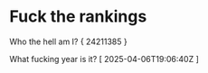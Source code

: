 # Fuck the rankings

Who the hell am I?
{ 24211385 }

What fucking year is it?
[ 2025-04-06T19:06:40Z ]
